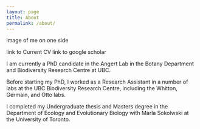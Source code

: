 ```yaml
---
layout: page
title: About
permalink: /about/
---
```

image of me on one side

link to Current CV
link to google scholar

I am currently a PhD candidate in the Angert Lab in the Botany Department and Biodiversity Research Centre at UBC. 

Before starting my PhD, I worked as a Research Assistant in a number of labs at the UBC Biodiversity Research Centre, including the Whitton, Germain, and Otto labs. 

I completed my Undergraduate thesis and Masters degree in the Department of Ecology and Evolutionary Biology with Marla Sokolwski at the University of Toronto. 
